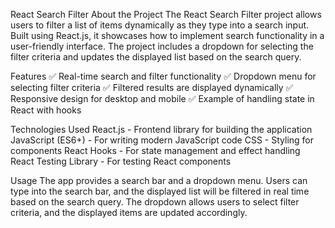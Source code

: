 React Search Filter
About the Project
The React Search Filter project allows users to filter a list of items dynamically as they type into a search input. Built using React.js, it showcases how to implement search functionality in a user-friendly interface. The project includes a dropdown for selecting the filter criteria and updates the displayed list based on the search query.

Features
✅ Real-time search and filter functionality
✅ Dropdown menu for selecting filter criteria
✅ Filtered results are displayed dynamically
✅ Responsive design for desktop and mobile
✅ Example of handling state in React with hooks

Technologies Used
React.js - Frontend library for building the application
JavaScript (ES6+) - For writing modern JavaScript code
CSS - Styling for components
React Hooks - For state management and effect handling
React Testing Library - For testing React components

Usage
The app provides a search bar and a dropdown menu.
Users can type into the search bar, and the displayed list will be filtered in real time based on the search query.
The dropdown allows users to select filter criteria, and the displayed items are updated accordingly.

